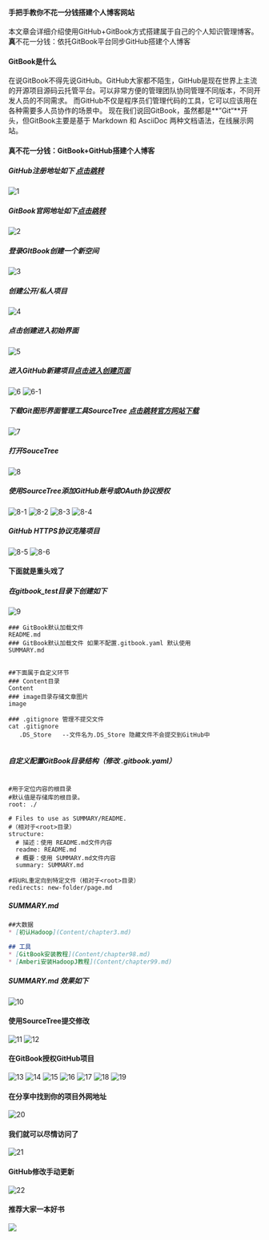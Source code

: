 #### 手把手教你不花一分钱搭建个人博客网站
本文章会详细介绍使用GitHub+GitBook方式搭建属于自己的个人知识管理博客。**真**不花一分钱：依托GitBook平台同步GitHub搭建个人博客



#### GitBook是什么
  在说GitBook不得先说GitHub。GitHub大家都不陌生，GitHub是现在世界上主流的开源项目源码云托管平台。可以非常方便的管理团队协同管理不同版本，不同开发人员的不同需求。
  而GitHub不仅是程序员们管理代码的工具，它可以应该用在各种需要多人员协作的场景中。
现在我们说回GitBook，虽然都是**”Git“**开头，但GitBook主要是基于 Markdown 和 AsciiDoc 两种文档语法，在线展示网站。

#### 真不花一分钱：GitBook+GitHub搭建个人博客
##### GitHub注册地址如下 [点击跳转](https://github.com/join?ref_cta=Sign+up&ref_loc=header+logged+out&ref_page=%2F&source=header-home)
![1](https://cdn.jsdelivr.net/gh/xiaopoyu/picture/images/1.jpg)
##### GitBook官网地址如下[点击跳转](https://app.gitbook.com/join)
![2](https://cdn.jsdelivr.net/gh/xiaopoyu/picture/images/2.jpg)
##### 登录GItBook创建一个新空间
![3](https://cdn.jsdelivr.net/gh/xiaopoyu/picture/images/3.jpg)
##### 创建公开/私人项目
![4](https://cdn.jsdelivr.net/gh/xiaopoyu/picture/images/4.jpg)
##### 点击创建进入初始界面
![5](https://cdn.jsdelivr.net/gh/xiaopoyu/picture/images/5.jpg)
##### 进入GitHub新建项目[点击进入创建页面](https://github.com/new)
![6](https://cdn.jsdelivr.net/gh/xiaopoyu/picture/images/6.jpg)
![6-1](https://cdn.jsdelivr.net/gh/xiaopoyu/picture/images/6-1.jpg)

##### 下载Git图形界面管理工具SourceTree [点击跳转官方网站下载](https://www.sourcetreeapp.com/)
![7](https://cdn.jsdelivr.net/gh/xiaopoyu/picture/images/7.jpg)
##### 打开SouceTree
![8](https://cdn.jsdelivr.net/gh/xiaopoyu/picture/images/8.jpg)
##### 使用SourceTree添加GitHub账号或OAuth协议授权
![8-1](https://cdn.jsdelivr.net/gh/xiaopoyu/picture/images/8-1.jpg)
![8-2](https://cdn.jsdelivr.net/gh/xiaopoyu/picture/images/8-2.jpg)
![8-3](https://cdn.jsdelivr.net/gh/xiaopoyu/picture/images/8-3.jpg)
![8-4](https://cdn.jsdelivr.net/gh/xiaopoyu/picture/images/8-4.jpg)

##### GitHub HTTPS协议克隆项目
![8-5](https://cdn.jsdelivr.net/gh/xiaopoyu/picture/images/8-5.jpg)
![8-6](https://cdn.jsdelivr.net/gh/xiaopoyu/picture/images/8-6.jpg)

#### 下面就是重头戏了
##### 在gitbook_test目录下创建如下
![9](https://cdn.jsdelivr.net/gh/xiaopoyu/picture/images/9.jpg)
```shell
### GitBook默认加载文件
README.md      
### GitBook默认加载文件 如果不配置.gitbook.yaml 默认使用
SUMMARY.md     


##下面属于自定义环节
### Content目录
Content
### image目录存储文章图片
image

### .gitignore 管理不提交文件
cat .gitignore  
   .DS_Store   --文件名为.DS_Store 隐藏文件不会提交到GitHub中
   

```

##### 自定义配置GitBook目录结构（修改 .gitbook.yaml）
```shell

#用于定位内容的根目录
#默认值是存储库的根目录。
root: ./
 
# Files to use as SUMMARY/README.
#（相对于<root>目录）
structure:
  # 描述：使用 README.md文件内容
  readme: README.md
  # 概要：使用 SUMMARY.md文件内容
  summary: SUMMARY.md
 
#将URL重定向到特定文件（相对于<root>目录）
redirects: new-folder/page.md
```
##### SUMMARY.md

```markdown
##大数据
* [初认Hadoop](Content/chapter3.md)

## 工具
* [GitBook安装教程](Content/chapter98.md)
* [Amberi安装HadoopJ教程](Content/chapter99.md)

```
##### SUMMARY.md 效果如下
![10](https://cdn.jsdelivr.net/gh/xiaopoyu/picture/images/10.jpg)
#### 使用SourceTree提交修改
![11](https://cdn.jsdelivr.net/gh/xiaopoyu/picture/images/11.jpg)
![12](https://cdn.jsdelivr.net/gh/xiaopoyu/picture/images/12.jpg)

#### 在GitBook授权GitHub项目
![13](https://cdn.jsdelivr.net/gh/xiaopoyu/picture/images/13.jpg)
![14](https://cdn.jsdelivr.net/gh/xiaopoyu/picture/images/14.jpg)
![15](https://cdn.jsdelivr.net/gh/xiaopoyu/picture/images/15.jpg)
![16](https://cdn.jsdelivr.net/gh/xiaopoyu/picture/images/16.jpg)
![17](https://cdn.jsdelivr.net/gh/xiaopoyu/picture/images/17.jpg)
![18](https://cdn.jsdelivr.net/gh/xiaopoyu/picture/images/18.jpg)
![19](https://cdn.jsdelivr.net/gh/xiaopoyu/picture/images/19.jpg)

#### 在分享中找到你的项目外网地址
![20](https://cdn.jsdelivr.net/gh/xiaopoyu/picture/images/20.jpg)
#### 我们就可以尽情访问了
![21](https://cdn.jsdelivr.net/gh/xiaopoyu/picture/images/21.jpg)

#### GitHub修改手动更新
![22](https://cdn.jsdelivr.net/gh/xiaopoyu/picture/images/22.jpg)



#### 

#### 推荐大家一本好书









![](https://cdn.jsdelivr.net/gh/xiaopoyu/picture/images/qrcode_for_gh_d3387b21d6ac_258.jpg)
